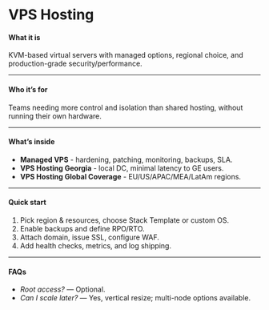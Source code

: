 # VPS Hosting

#### **What it is**

KVM-based virtual servers with managed options, regional choice, and production-grade security/performance.

***

#### **Who it’s for**

Teams needing more control and isolation than shared hosting, without running their own hardware.

***

#### **What’s inside**

* **Managed VPS** - hardening, patching, monitoring, backups, SLA.
* **VPS Hosting Georgia** - local DC, minimal latency to GE users.
* **VPS Hosting Global Coverage** - EU/US/APAC/MEA/LatAm regions.

***

#### **Quick start**

1. Pick region & resources, choose Stack Template or custom OS.
2. Enable backups and define RPO/RTO.
3. Attach domain, issue SSL, configure WAF.
4. Add health checks, metrics, and log shipping.

***

#### **FAQs**

* _Root access?_ — Optional.
* _Can I scale later?_ — Yes, vertical resize; multi-node options available.

